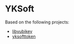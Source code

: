 # YKSoft

Based on the following projects:
- [libyubikey](https://github.com/Yubico/yubico-c)
- [yksofttoken](https://github.com/arr2036/yksofttoken)
